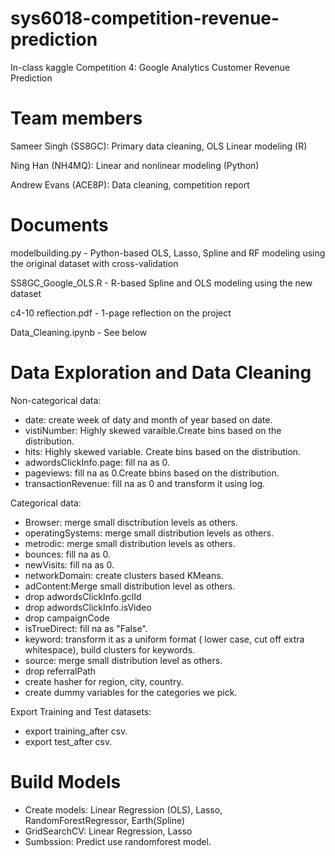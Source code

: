 # sys6018-competition-revenue-prediction
In-class kaggle Competition 4: Google Analytics Customer Revenue Prediction

# Team members
Sameer Singh  (SS8GC): Primary data cleaning, OLS Linear modeling (R)

Ning Han      (NH4MQ): Linear and nonlinear modeling (Python)

Andrew Evans  (ACE8P): Data cleaning, competition report

# Documents

modelbuilding.py - Python-based OLS, Lasso, Spline and RF modeling using the original dataset with cross-validation

SS8GC_Google_OLS.R - R-based Spline and OLS modeling using the new dataset

c4-10 reflection.pdf - 1-page reflection on the project

Data_Cleaning.ipynb - See below


# Data Exploration and Data Cleaning 
Non-categorical data: 
  - date: create week of daty and month of year based on date. 
  - vistiNumber: Highly skewed varaible.Create bins based on the distribution. 
  - hits: Highly skewed variable. Create bins based on the distribution. 
  - adwordsClickInfo.page: fill na as 0. 
  - pageviews: fill na as 0.Create bbins based on the distribution. 
  - transactionRevenue: fill na as 0 and transform it using log. 
  
Categorical data: 
  - Browser: merge small disctribution levels as others.
  - operatingSystems: merge small distribution levels as others. 
  - metrodic: merge small distribution levels as others. 
  - bounces: fill na as 0. 
  - newVisits: fill na as 0. 
  - networkDomain: create clusters based KMeans. 
  - adContent:Merge small distribution level as others.
  - drop adwordsClickInfo.gclId 
  - drop adwordsClickInfo.isVideo 
  - drop campaignCode
  - isTrueDirect: fill na as "False". 
  - keyword: transform it as a uniform format ( lower case, cut off extra whitespace), build clusters for keywords.
  - source: merge small distribution level as others. 
  - drop referralPath 
  - create hasher for region, city, country. 
  - create dummy variables for the categories we pick. 
  
 Export Training and Test datasets:
   - export training_after csv.
   - export test_after csv. 
   
 # Build Models 
   - Create models: Linear Regression (OLS), Lasso, RandomForestRegressor, Earth(Spline)
   - GridSearchCV: Linear Regression, Lasso 
   - Sumbssion: Predict use randomforest model. 
   
   
  
   
  
  
  



